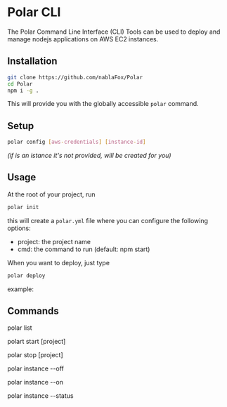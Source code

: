 # Polar CLI

The Polar Command Line Interface (CLI) Tools can be used to deploy and manage nodejs applications on AWS EC2 instances.

## Installation

```bash
git clone https://github.com/nablaFox/Polar
cd Polar
npm i -g .
```

This will provide you with the globally accessible `polar` command.

## Setup

```bash
polar config [aws-credentials] [instance-id]
```

_(if is an istance it's not provided, will be created for you)_

## Usage

At the root of your project, run

```bash
polar init
```

this will create a `polar.yml` file where you can configure the following options:

- project: the project name
- cmd: the command to run (default: npm start)

When you want to deploy, just type

```bash
polar deploy
```

example:

## Commands

polar list

polart start [project]

polar stop [project]

polar instance --off

polar instance --on

polar instance --status
